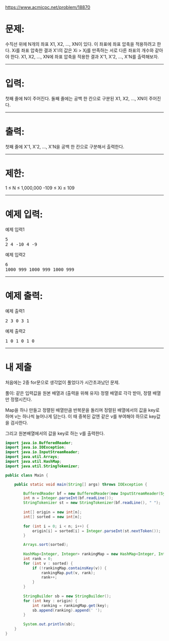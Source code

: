 https://www.acmicpc.net/problem/18870

# 문제: 
수직선 위에 N개의 좌표 X1, X2, ..., XN이 있다. 이 좌표에 좌표 압축을 적용하려고 한다.
Xi를 좌표 압축한 결과 X'i의 값은 Xi > Xj를 만족하는 서로 다른 좌표의 개수와 같아야 한다.
X1, X2, ..., XN에 좌표 압축을 적용한 결과 X'1, X'2, ..., X'N를 출력해보자.

---
# 입력: 
첫째 줄에 N이 주어진다.
둘째 줄에는 공백 한 칸으로 구분된 X1, X2, ..., XN이 주어진다.

---
# 출력: 
첫째 줄에 X'1, X'2, ..., X'N을 공백 한 칸으로 구분해서 출력한다.

---
# 제한:
1 ≤ N ≤ 1,000,000
-109 ≤ Xi ≤ 109

---
# 예제 입력:

예제 입력1
<pre>
5
2 4 -10 4 -9
</pre>

예제 입력2
<pre>
6
1000 999 1000 999 1000 999
</pre>

---
# 예제 출력:

예제 출력1
<pre>
2 3 0 3 1
</pre>

예제 출력2
<pre>
1 0 1 0 1 0
</pre>

---
# 내 제출

처음에는 2중 for문으로 생각없이 풀었다가
시간초과났던 문제.

풀이:
같은 입력값을 
원본 배열과 (출력을 위해 유지)
정렬 배열로 각각 받아, 정렬 배열만 정렬시킨다.

Map을 하나 만들고
정렬된 배열만큼 반복문을 돌리며
정렬된 배열에서의 값을 key로 하며 v는 하나씩 늘어나게 담는다.
이 때 중복된 값엔 같은 v를 부여해야 하므로 key값을 검사한다.

그리고 원본배열에서의 값을 key로 하는 v를 출력한다.


~~~java
import java.io.BufferedReader;
import java.io.IOException;
import java.io.InputStreamReader;
import java.util.Arrays;
import java.util.HashMap;
import java.util.StringTokenizer;

public class Main {

	public static void main(String[] args) throws IOException {

		BufferedReader bf = new BufferedReader(new InputStreamReader(System.in));
		int n = Integer.parseInt(bf.readLine());
		StringTokenizer st = new StringTokenizer(bf.readLine(), " ");
		
		int[] origin = new int[n];
		int[] sorted = new int[n];
		
		for (int i = 0; i < n; i++) {
			origin[i] = sorted[i] = Integer.parseInt(st.nextToken());
		}

		Arrays.sort(sorted);
		
		HashMap<Integer, Integer> rankingMap = new HashMap<Integer, Integer>();
		int rank = 0;
		for (int v : sorted) {
			if (!rankingMap.containsKey(v)) {
				rankingMap.put(v, rank);
				rank++;
			}
		}
		
		StringBuilder sb = new StringBuilder();
		for (int key : origin) {
			int ranking = rankingMap.get(key);
			sb.append(ranking).append(' ');
		}
		
		System.out.println(sb);
	}
}
~~~